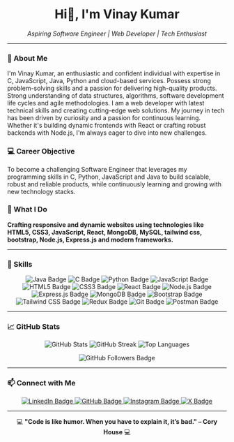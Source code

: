 <h1 align="center">Hi👋, I'm Vinay Kumar</h1>

<p align="center">
  <em>Aspiring Software Engineer | Web Developer | Tech Enthusiast </em>
</p>

---

### 🚀 About Me

I'm Vinay Kumar, an enthusiastic and confident individual with expertise in C, JavaScript, Java, Python and cloud-based services. Possess strong problem-solving skills and a passion for delivering high-quality products. Strong understanding of data structures, algorithms, software development life cycles and agile methodologies. I am a web developer with latest technical skills and creating cutting-edge web solutions. My journey in tech has been driven by curiosity and a passion for continuous learning. Whether it's building dynamic frontends with React or crafting robust backends with Node.js, I'm always eager to dive into new challenges.

### 💻 Career Objective
To become a challenging Software Engineer that leverages my programming skills in C, Python, JavaScript and Java to build scalable, robust and reliable products, while continuously learning and growing with new technology stacks.

### 🌟 What I Do

 **Crafting responsive and dynamic websites using technologies like HTML5, CSS3, JavaScript, React, MongoDB, MySQL, tailwind css, bootstrap, Node.js, Express.js and modern frameworks.**
 
 ---

### 💼 Skills

<p align="center">
  <img src="https://img.shields.io/badge/Java-%23ED8B00.svg?style=for-the-badge&logo=java&logoColor=white" alt="Java Badge">
  <img src="https://img.shields.io/badge/C-%2300599C.svg?style=for-the-badge&logo=c&logoColor=white" alt="C Badge">
  <img src="https://img.shields.io/badge/Python-%233776AB.svg?style=for-the-badge&logo=python&logoColor=white" alt="Python Badge">
  <img src="https://img.shields.io/badge/JavaScript-%23F7DF1E.svg?style=for-the-badge&logo=javascript&logoColor=black" alt="JavaScript Badge">
  <img src="https://img.shields.io/badge/HTML5-%23E34F26.svg?style=for-the-badge&logo=html5&logoColor=white" alt="HTML5 Badge">
  <img src="https://img.shields.io/badge/CSS3-%231572B6.svg?style=for-the-badge&logo=css3&logoColor=white" alt="CSS3 Badge">
  <img src="https://img.shields.io/badge/React-%2361DAFB.svg?style=for-the-badge&logo=react&logoColor=black" alt="React Badge">
  <img src="https://img.shields.io/badge/Node.js-%23339933.svg?style=for-the-badge&logo=nodedotjs&logoColor=white" alt="Node.js Badge">
  <img src="https://img.shields.io/badge/Express.js-%23000000.svg?style=for-the-badge&logo=express&logoColor=white" alt="Express.js Badge">
  <img src="https://img.shields.io/badge/MongoDB-%2347A248.svg?style=for-the-badge&logo=mongodb&logoColor=white" alt="MongoDB Badge">
  <img src="https://img.shields.io/badge/Bootstrap-%23563D7C.svg?style=for-the-badge&logo=bootstrap&logoColor=white" alt="Bootstrap Badge">
  <img src="https://img.shields.io/badge/Tailwind_CSS-%2306B6D4.svg?style=for-the-badge&logo=tailwindcss&logoColor=white" alt="Tailwind CSS Badge">
  <img src="https://img.shields.io/badge/Redux-%23764ABC.svg?style=for-the-badge&logo=redux&logoColor=white" alt="Redux Badge">
  <img src="https://img.shields.io/badge/Git-%23F05033.svg?style=for-the-badge&logo=git&logoColor=white" alt="Git Badge">
  <img src="https://img.shields.io/badge/Postman-%23FF6C37.svg?style=for-the-badge&logo=postman&logoColor=white" alt="Postman Badge">
</p>

---

### 📈 GitHub Stats

<p align="center">
  <img src="https://github-readme-stats.vercel.app/api?username=Er-VinayKumar639&show_icons=true&theme=radical" alt="GitHub Stats">
  <img src="https://github-readme-streak-stats.herokuapp.com/?user=Er-VinayKumar639&theme=radical" alt="GitHub Streak">
  <img src="https://github-readme-stats.vercel.app/api/top-langs/?username=Er-VinayKumar639&layout=compact&theme=radical" alt="Top Languages">
</p>
<p align="center">
  <img src="https://img.shields.io/github/followers/Er-VinayKumar639?style=social" alt="GitHub Followers Badge">
</p>

---

### 📫 Connect with Me

<p align="center">
  <a href="https://www.linkedin.com/in/vinay-kumar-96820322a/">
    <img src="https://img.shields.io/badge/LinkedIn-%230077B5.svg?style=for-the-badge&logo=linkedin&logoColor=white" alt="LinkedIn Badge">
  </a>
  <a href="https://github.com/Er-VinayKumar639">
    <img src="https://img.shields.io/badge/GitHub-%23121011.svg?style=for-the-badge&logo=github&logoColor=white" alt="GitHub Badge">
  </a>
  <a href="https://www.instagram.com/_er._vinaychaurasiya/">
    <img src="https://img.shields.io/badge/Instagram-%23E4405F.svg?style=for-the-badge&logo=instagram&logoColor=white" alt="Instagram Badge">
  </a>
  <a href="https://x.com/ErVinayKumar639">
    <img src="https://img.shields.io/badge/X-%23000000.svg?style=for-the-badge&logo=x&logoColor=white" alt="X Badge">
  </a>
</p>

---

<p align="center">
  💻 <strong>"Code is like humor. When you have to explain it, it’s bad." – Cory House</strong> 💻
</p>
